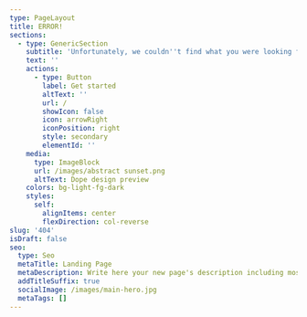 ```yaml
---
type: PageLayout
title: ERROR!
sections:
  - type: GenericSection
    subtitle: 'Unfortunately, we couldn''t find what you were looking for...'
    text: ''
    actions:
      - type: Button
        label: Get started
        altText: ''
        url: /
        showIcon: false
        icon: arrowRight
        iconPosition: right
        style: secondary
        elementId: ''
    media:
      type: ImageBlock
      url: /images/abstract sunset.png
      altText: Dope design preview
    colors: bg-light-fg-dark
    styles:
      self:
        alignItems: center
        flexDirection: col-reverse
slug: '404'
isDraft: false
seo:
  type: Seo
  metaTitle: Landing Page
  metaDescription: Write here your new page's description including most relevant keywords.
  addTitleSuffix: true
  socialImage: /images/main-hero.jpg
  metaTags: []
---
```

